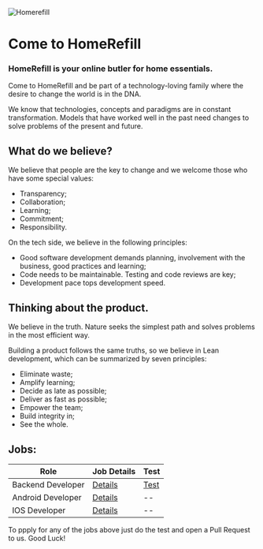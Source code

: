 ![Homerefill](https://lh3.googleusercontent.com/3gYY9yBzi1mDOxK-YPia66yti9-EwDPxdizeafLpjr6HSYoZBcva1Q65arXSLHt3FEM)
# Come to HomeRefill
### HomeRefill is your online butler for home essentials.

Come to HomeRefill and be part of a technology-loving family where the desire to change the world is in the DNA.

We know that technologies, concepts and paradigms are in constant transformation. Models that have worked well in the past need changes to solve problems of the present and future.

## What do we believe?

We believe that people are the key to change and we welcome those who have some special values:

- Transparency;
- Collaboration;
- Learning;
- Commitment;
- Responsibility.

On the tech side, we believe in the following principles:

- Good software development demands planning, involvement with the business, good practices and learning;
- Code needs to be maintainable. Testing and code reviews are key;
- Development pace tops development speed.

## Thinking about the product.

We believe in the truth. Nature seeks the simplest path and solves problems in the most efficient way.

Building a product follows the same truths, so we believe in Lean development, which can be summarized by seven principles:

- Eliminate waste;
- Amplify learning;
- Decide as late as possible;
- Deliver as fast as possible;
- Empower the team;
- Build integrity in;
- See the whole.

## Jobs:
Role  | Job Details | Test
------------  | ------------- | -------------
Backend Developer | [Details](https://github.com/HomeRefill/come-to-homerefill/blob/master/jobs/Backend.md) | [Test](https://github.com/HomeRefill/come-to-homerefill/blob/master/tests/holes-problem/README.md)
Android Developer | [Details](https://github.com/HomeRefill/come-to-homerefill/blob/master/jobs/Android.md) | --
IOS Developer | [Details](https://github.com/HomeRefill/come-to-homerefill/blob/master/jobs/IOS.md) | -- 

To ppply for any of the jobs above just do the test and open a Pull Request to us.
Good Luck!
